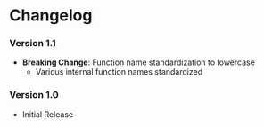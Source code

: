 # Changelog

### Version 1.1

- **Breaking Change**: Function name standardization to lowercase
  - Various internal function names standardized

### Version 1.0

- Initial Release
